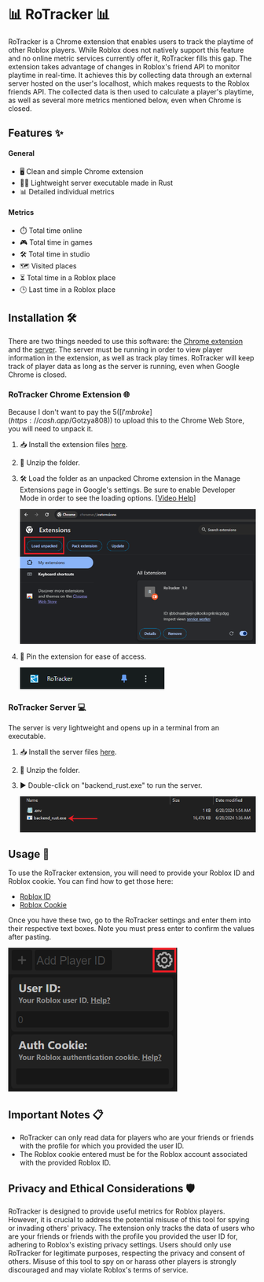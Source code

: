 # 📊 RoTracker 📊

RoTracker is a Chrome extension that enables users to track the playtime of other Roblox players. While Roblox does not natively support this feature and no online metric services currently offer it, RoTracker fills this gap. The extension takes advantage of changes in Roblox's friend API to monitor playtime in real-time. It achieves this by collecting data through an external server hosted on the user's localhost, which makes requests to the Roblox friends API. The collected data is then used to calculate a player's playtime, as well as several more metrics mentioned below, even when Chrome is closed.

## Features ✨

#### General
- 🖥️ Clean and simple Chrome extension
- 🏃‍♂️ Lightweight server executable made in Rust
- 📊 Detailed individual metrics

#### Metrics
- ⏱️ Total time online
- 🎮 Total time in games
- 🛠️ Total time in studio
- 🗺️ Visited places
- ⏳ Total time in a Roblox place
- 🕒 Last time in a Roblox place

## Installation 🛠️

There are two things needed to use this software: the [Chrome extension]([https://linktodocumentation](https://github.com/Gotzya/RoTracker/tree/main/extension)) and the [server]([https://linktodocumentation](https://github.com/Gotzya/RoTracker/tree/main/backend_rust)). The server must be running in order to view player information in the extension, as well as track play times. RoTracker will keep track of player data as long as the server is running, even when Google Chrome is closed.

### RoTracker Chrome Extension 🌐

Because I don't want to pay the $5 ([I'm broke](https://cash.app/$Gotzya808)) to upload this to the Chrome Web Store, you will need to unpack it.

1. 📥 Install the extension files [here](https://github.com/Gotzya/RoTracker/releases/tag/v1.0.0).
2. 📂 Unzip the folder.
3. 🛠️ Load the folder as an unpacked Chrome extension in the Manage Extensions page in Google's settings. Be sure to enable Developer Mode in order to see the loading options. [[Video Help](https://www.youtube.com/watch?v=vSzaXLYTSUY)]

   ![App Screenshot](screenshots/Loading_chrome_extension.png)
4. 📌 Pin the extension for ease of access.

   ![App Screenshot](screenshots/RoTracker_pinned.png)

### RoTracker Server 💻

The server is very lightweight and opens up in a terminal from an executable.

1. 📥 Install the server files [here](https://github.com/Gotzya/RoTracker/releases/tag/v1.0.0).
2. 📂 Unzip the folder.
3. ▶️ Double-click on "backend_rust.exe" to run the server.

   ![App Screenshot](screenshots/RoTracker_server_exe.png)

## Usage 🚀

To use the RoTracker extension, you will need to provide your Roblox ID and Roblox cookie. You can find how to get those here:

- [Roblox ID](https://github.com/Gotzya/RoTracker/releases/tag/v1.0.0)
- [Roblox Cookie](https://github.com/Gotzya/RoTracker/releases/tag/v1.0.0)

Once you have these two, go to the RoTracker settings and enter them into their respective text boxes. Note you must press enter to confirm the values after pasting.

![App Screenshot](screenshots/settings.png)

## Important Notes 📋

- RoTracker can only read data for players who are your friends or friends with the profile for which you provided the user ID.
- The Roblox cookie entered must be for the Roblox account associated with the provided Roblox ID.

## Privacy and Ethical Considerations 🛡️

RoTracker is designed to provide useful metrics for Roblox players. However, it is crucial to address the potential misuse of this tool for spying or invading others' privacy. The extension only tracks the data of users who are your friends or friends with the profile you provided the user ID for, adhering to Roblox's existing privacy settings. Users should only use RoTracker for legitimate purposes, respecting the privacy and consent of others. Misuse of this tool to spy on or harass other players is strongly discouraged and may violate Roblox's terms of service.
